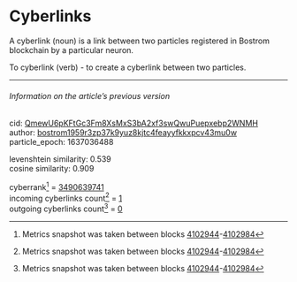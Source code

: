 # Cyberlinks

A cyberlink (noun) is a link between two particles registered in Bostrom blockchain by a particular neuron.

To cyberlink (verb) - to create a cyberlink between two particles.

---

###### Information on the article’s previous version  

cid: [QmewU6pKFtGc3Fm8XsMxS3bA2xf3swQwuPuepxebp2WNMH](https://cyb.ai/ipfs/QmewU6pKFtGc3Fm8XsMxS3bA2xf3swQwuPuepxebp2WNMH)  
author: [bostrom1959r3zp37k9yuz8kjtc4feayyfkkxpcv43mu0w](https://cyb.ai/network/bostrom/contract/bostrom1959r3zp37k9yuz8kjtc4feayyfkkxpcv43mu0w)  
particle_epoch: 1637036488  

levenshtein similarity: 0.539  
cosine similarity: 0.909  

cyberrank[^1] = [3490639741](https://lcd.bostrom.cybernode.ai/cyber/rank/v1beta1/rank/rank/QmewU6pKFtGc3Fm8XsMxS3bA2xf3swQwuPuepxebp2WNMH)  
incoming cyberlinks count[^1] = [1](https://lcd.bostrom.cybernode.ai/cyber/rank/v1beta1/rank/backlinks/QmewU6pKFtGc3Fm8XsMxS3bA2xf3swQwuPuepxebp2WNMH?pagination.page=0&pagination.per_page=1000)  
outgoing cyberlinks count[^1] = [0](https://lcd.bostrom.cybernode.ai/cyber/rank/v1beta1/rank/search/QmewU6pKFtGc3Fm8XsMxS3bA2xf3swQwuPuepxebp2WNMH??pagination.page=0&pagination.per_page=1000)  

[^1]: Metrics snapshot was taken between blocks [4102944](https://cyb.ai/network/bostrom/block/4102944)-[4102984](https://cyb.ai/network/bostrom/block/4102984)

